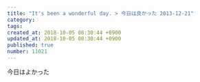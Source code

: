 ```yaml
---
title: "It's been a wonderful day. > 今日は良かった 2013-12-21"
category: 
tags: 
created_at: 2018-10-05 08:30:44 +0900
updated_at: 2018-10-05 08:30:44 +0900
published: true
number: 11021
---
```


今日はよかった
